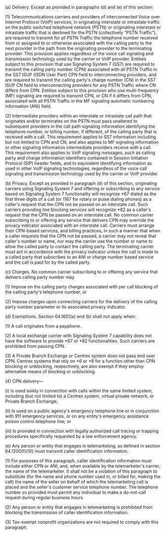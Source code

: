 (a) Delivery. Except as provided in paragraphs (d) and (e) of this section:

(1) Telecommunications carriers and providers of interconnected Voice over Internet Protocol (VoIP) services, in originating interstate or intrastate traffic on the public switched telephone network (PSTN) or originating interstate or intrastate traffic that is destined for the PSTN (collectively “PSTN Traffic”), are required to transmit for all PSTN Traffic the telephone number received from or assigned to or otherwise associated with the calling party to the next provider in the path from the originating provider to the terminating provider. This provision applies regardless of the voice call signaling and transmission technology used by the carrier or VoIP provider. Entities subject to this provision that use Signaling System 7 (SS7) are required to transmit the calling party number (CPN) associated with all PSTN Traffic in the SS7 ISUP (ISDN User Part) CPN field to interconnecting providers, and are required to transmit the calling party's charge number (CN) in the SS7 ISUP CN field to interconnecting providers for any PSTN Traffic where CN differs from CPN. Entities subject to this provision who use multi-frequency (MF) signaling are required to transmit CPN, or CN if it differs from CPN, associated with all PSTN Traffic in the MF signaling automatic numbering information (ANI) field.

(2) Intermediate providers within an interstate or intrastate call path that originates and/or terminates on the PSTN must pass unaltered to subsequent providers in the call path signaling information identifying the telephone number, or billing number, if different, of the calling party that is received with a call. This requirement applies to SS7 information including but not limited to CPN and CN, and also applies to MF signaling information or other signaling information intermediate providers receive with a call. This requirement also applies to VoIP signaling messages, such as calling party and charge information identifiers contained in Session Initiation Protocol (SIP) header fields, and to equivalent identifying information as used in other VoIP signaling technologies, regardless of the voice call signaling and transmission technology used by the carrier or VoIP provider.

(b) Privacy. Except as provided in paragraph (d) of this section, originating carriers using Signaling System 7 and offering or subscribing to any service based on Signaling System 7 functionality will recognize *67 dialed as the first three digits of a call (or 1167 for rotary or pulse dialing phones) as a caller's request that the CPN not be passed on an interstate call. Such carriers providing line blocking services will recognize *82 as a caller's request that the CPN be passed on an interstate call. No common carrier subscribing to or offering any service that delivers CPN may override the privacy indicator associated with an interstate call. Carriers must arrange their CPN-based services, and billing practices, in such a manner that when a caller requests that the CPN not be passed, a carrier may not reveal that caller's number or name, nor may the carrier use the number or name to allow the called party to contact the calling party. The terminating carrier must act in accordance with the privacy indicator unless the call is made to a called party that subscribes to an ANI or charge number based service and the call is paid for by the called party.

(c) Charges. No common carrier subscribing to or offering any service that delivers calling party number may
              

(1) Impose on the calling party charges associated with per call blocking of the calling party's telephone number, or

(2) Impose charges upon connecting carriers for the delivery of the calling party number parameter or its associated privacy indicator.

(d) Exemptions. Section 64.1601(a) and (b) shall not apply when:

(1) A call originates from a payphone.

(2) A local exchange carrier with Signaling System 7 capability does not have the software to provide *67 or *82 functionalities. Such carriers are prohibited from passing CPN.

(3) A Private Branch Exchange or Centrex system does not pass end user CPN. Centrex systems that rely on *6 or *8 for a function other than CPN blocking or unblocking, respectively, are also exempt if they employ alternative means of blocking or unblocking.

(4) CPN delivery—

(i) Is used solely in connection with calls within the same limited system, including (but not limited to) a Centrex system, virtual private network, or Private Branch Exchange;

(ii) Is used on a public agency's emergency telephone line or in conjunction with 911 emergency services, or on any entity's emergency assistance poison control telephone line; or

(iii) Is provided in connection with legally authorized call tracing or trapping procedures specifically requested by a law enforcement agency.

(e) Any person or entity that engages in telemarketing, as defined in section 64.1200(f)(10) must transmit caller identification information.

(1) For purposes of this paragraph, caller identification information must include either CPN or ANI, and, when available by the telemarketer's carrier, the name of the telemarketer. It shall not be a violation of this paragraph to substitute (for the name and phone number used in, or billed for, making the call) the name of the seller on behalf of which the telemarketing call is placed and the seller's customer service telephone number. The telephone number so provided must permit any individual to make a do-not-call request during regular business hours.

(2) Any person or entity that engages in telemarketing is prohibited from blocking the transmission of caller identification information.

(3) Tax-exempt nonprofit organizations are not required to comply with this paragraph.

